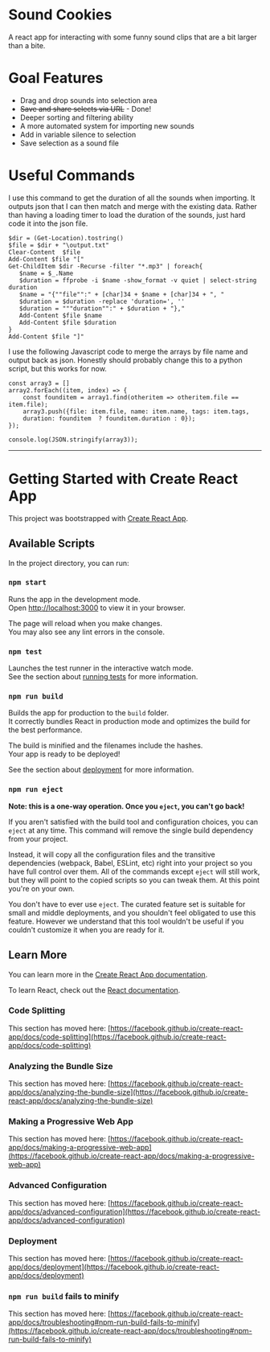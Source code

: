 # Sound Cookies

A react app for interacting with some funny sound clips that are a bit larger than a bite.

# Goal Features

- Drag and drop sounds into selection area
- ~~Save and share selects via URL~~ - Done!
- Deeper sorting and filtering ability
- A more automated system for importing new sounds
- Add in variable silence to selection
- Save selection as a sound file


# Useful Commands

I use this command to get the duration of all the sounds when importing. It outputs json that I can then match and merge with the existing data. Rather than having a loading timer to load the duration of the sounds, just hard code it into the json file.

```PS
$dir = (Get-Location).tostring()
$file = $dir + "\output.txt"
Clear-Content  $file
Add-Content $file "["
Get-ChildItem $dir -Recurse -filter "*.mp3" | foreach{
   $name = $_.Name
   $duration = ffprobe -i $name -show_format -v quiet | select-string duration
   $name = "{""file"":" + [char]34 + $name + [char]34 + ", "
   $duration = $duration -replace 'duration=', ''
   $duration = """duration"":" + $duration + "},"
   Add-Content $file $name
   Add-Content $file $duration
}
Add-Content $file "]"
```

I use the following Javascript code to merge the arrays by file name and output back as json. Honestly should probably change this to a python script, but this works for now.

```JS
const array3 = []
array2.forEach((item, index) => {
    const founditem = array1.find(otheritem => otheritem.file == item.file);
    array3.push({file: item.file, name: item.name, tags: item.tags,
    duration: founditem  ? founditem.duration : 0});
});

console.log(JSON.stringify(array3));
```


--------------------

# Getting Started with Create React App

This project was bootstrapped with [Create React App](https://github.com/facebook/create-react-app).

## Available Scripts

In the project directory, you can run:

### `npm start`

Runs the app in the development mode.\
Open [http://localhost:3000](http://localhost:3000) to view it in your browser.

The page will reload when you make changes.\
You may also see any lint errors in the console.

### `npm test`

Launches the test runner in the interactive watch mode.\
See the section about [running tests](https://facebook.github.io/create-react-app/docs/running-tests) for more information.

### `npm run build`

Builds the app for production to the `build` folder.\
It correctly bundles React in production mode and optimizes the build for the best performance.

The build is minified and the filenames include the hashes.\
Your app is ready to be deployed!

See the section about [deployment](https://facebook.github.io/create-react-app/docs/deployment) for more information.

### `npm run eject`

**Note: this is a one-way operation. Once you `eject`, you can't go back!**

If you aren't satisfied with the build tool and configuration choices, you can `eject` at any time. This command will remove the single build dependency from your project.

Instead, it will copy all the configuration files and the transitive dependencies (webpack, Babel, ESLint, etc) right into your project so you have full control over them. All of the commands except `eject` will still work, but they will point to the copied scripts so you can tweak them. At this point you're on your own.

You don't have to ever use `eject`. The curated feature set is suitable for small and middle deployments, and you shouldn't feel obligated to use this feature. However we understand that this tool wouldn't be useful if you couldn't customize it when you are ready for it.

## Learn More

You can learn more in the [Create React App documentation](https://facebook.github.io/create-react-app/docs/getting-started).

To learn React, check out the [React documentation](https://reactjs.org/).

### Code Splitting

This section has moved here: [https://facebook.github.io/create-react-app/docs/code-splitting](https://facebook.github.io/create-react-app/docs/code-splitting)

### Analyzing the Bundle Size

This section has moved here: [https://facebook.github.io/create-react-app/docs/analyzing-the-bundle-size](https://facebook.github.io/create-react-app/docs/analyzing-the-bundle-size)

### Making a Progressive Web App

This section has moved here: [https://facebook.github.io/create-react-app/docs/making-a-progressive-web-app](https://facebook.github.io/create-react-app/docs/making-a-progressive-web-app)

### Advanced Configuration

This section has moved here: [https://facebook.github.io/create-react-app/docs/advanced-configuration](https://facebook.github.io/create-react-app/docs/advanced-configuration)

### Deployment

This section has moved here: [https://facebook.github.io/create-react-app/docs/deployment](https://facebook.github.io/create-react-app/docs/deployment)

### `npm run build` fails to minify

This section has moved here: [https://facebook.github.io/create-react-app/docs/troubleshooting#npm-run-build-fails-to-minify](https://facebook.github.io/create-react-app/docs/troubleshooting#npm-run-build-fails-to-minify)
